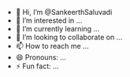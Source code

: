 - 👋 Hi, I’m @SankeerthSaluvadi
- 👀 I’m interested in ...
- 🌱 I’m currently learning ...
- 💞️ I’m looking to collaborate on ...
- 📫 How to reach me ...
- 😄 Pronouns: ...
- ⚡ Fun fact: ...

<!---
SankeerthSaluvadi/SankeerthSaluvadi is a ✨ special ✨ repository because its `README.md` (this file) appears on your GitHub profile.
You can click the Preview link to take a look at your changes.
--->
